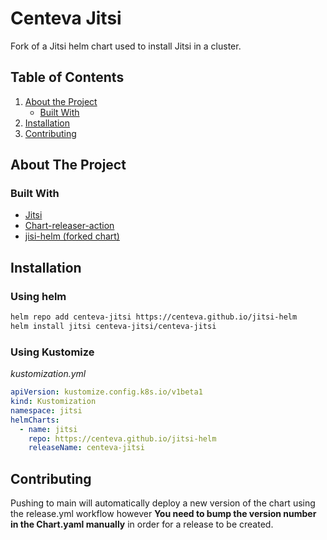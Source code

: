 # Centeva Jitsi

Fork of a Jitsi helm chart used to install Jitsi in a cluster.

## Table of Contents

1. [About the Project](#about-the-project)
    * [Built With](#built-with)
2. [Installation](#installation)
6. [Contributing](#contributing)

## About The Project

### Built With

* [Jitsi](https://jitsi.org/)
* [Chart-releaser-action](https://github.com/helm/chart-releaser-action)
* [jisi-helm (forked chart)](https://github.com/krakazyabra/jitsi-helm)

## Installation

### Using helm

```sh
helm repo add centeva-jitsi https://centeva.github.io/jitsi-helm
helm install jitsi centeva-jitsi/centeva-jitsi
```

### Using Kustomize

*kustomization.yml*
```yml
apiVersion: kustomize.config.k8s.io/v1beta1
kind: Kustomization
namespace: jitsi
helmCharts:
  - name: jitsi
    repo: https://centeva.github.io/jitsi-helm
    releaseName: centeva-jitsi
```
## Contributing

Pushing to main will automatically deploy a new version of the chart using the release.yml workflow however **You need to bump the version number in the Chart.yaml manually** in order for a release to be created.